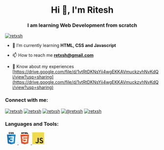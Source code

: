 <h1 align="center">Hi 👋, I'm Ritesh</h1>
<h3 align="center">I am learning Web Development from scratch</h3>

<p align="left"> <a href="https://twitter.com/retxsh" target="blank"><img src="https://img.shields.io/twitter/follow/retxsh?logo=twitter&style=for-the-badge" alt="retxsh" /></a> </p>

- 🌱 I’m currently learning **HTML, CSS and Javascript**

- 📫 How to reach me **retxsh@gmail.com**

- 📄 Know about my experiences [https://drive.google.com/file/d/1vtRtDKNsYii4wgEKKAVmuckzvhNvKdQi/view?usp=sharing](https://drive.google.com/file/d/1vtRtDKNsYii4wgEKKAVmuckzvhNvKdQi/view?usp=sharing)

<h3 align="left">Connect with me:</h3>
<p align="left">
<a href="https://twitter.com/retxsh" target="blank"><img align="center" src="https://raw.githubusercontent.com/rahuldkjain/github-profile-readme-generator/master/src/images/icons/Social/twitter.svg" alt="retxsh" height="30" width="40" /></a>
<a href="https://linkedin.com/in/retxsh" target="blank"><img align="center" src="https://raw.githubusercontent.com/rahuldkjain/github-profile-readme-generator/master/src/images/icons/Social/linked-in-alt.svg" alt="retxsh" height="30" width="40" /></a>
<a href="https://instagram.com/retxsh" target="blank"><img align="center" src="https://raw.githubusercontent.com/rahuldkjain/github-profile-readme-generator/master/src/images/icons/Social/instagram.svg" alt="retxsh" height="30" width="40" /></a>
<a href="https://medium.com/@retxsh" target="blank"><img align="center" src="https://raw.githubusercontent.com/rahuldkjain/github-profile-readme-generator/master/src/images/icons/Social/medium.svg" alt="@retxsh" height="30" width="40" /></a>
<a href="https://www.hackerrank.com/retxsh" target="blank"><img align="center" src="https://raw.githubusercontent.com/rahuldkjain/github-profile-readme-generator/master/src/images/icons/Social/hackerrank.svg" alt="retxsh" height="30" width="40" /></a>
</p>

<h3 align="left">Languages and Tools:</h3>
<p align="left"> <a href="https://www.w3schools.com/css/" target="_blank" rel="noreferrer"> <img src="https://raw.githubusercontent.com/devicons/devicon/master/icons/css3/css3-original-wordmark.svg" alt="css3" width="40" height="40"/> </a> <a href="https://www.w3.org/html/" target="_blank" rel="noreferrer"> <img src="https://raw.githubusercontent.com/devicons/devicon/master/icons/html5/html5-original-wordmark.svg" alt="html5" width="40" height="40"/> </a> <a href="https://developer.mozilla.org/en-US/docs/Web/JavaScript" target="_blank" rel="noreferrer"> <img src="https://raw.githubusercontent.com/devicons/devicon/master/icons/javascript/javascript-original.svg" alt="javascript" width="40" height="40"/> </a> </p>
